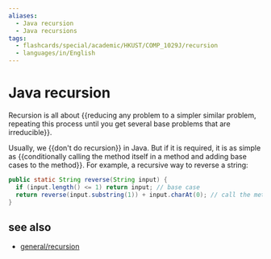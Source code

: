 ```yaml
---
aliases:
  - Java recursion
  - Java recursions
tags:
  - flashcards/special/academic/HKUST/COMP_1029J/recursion
  - languages/in/English
---
```


# Java recursion

Recursion is all about {{reducing any problem to a simpler similar problem,  repeating this process until you get several base problems that are irreducible}}.

Usually, we {{don't do recursion}} in Java. But if it is required, it is as simple as {{conditionally calling the method itself in a method and adding base cases to the method}}. For example, a recursive way to reverse a string:

```Java
public static String reverse(String input) {
  if (input.length() <= 1) return input; // base case
  return reverse(input.substring(1)) + input.charAt(0); // call the method itself
}
```

## see also

- [general/recursion](../../../../general/recursion%20(computer%20science).md)
